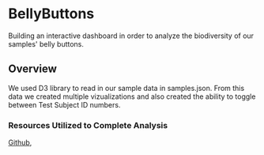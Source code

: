 # BellyButtons
Building an interactive dashboard in order to analyze the biodiversity of our samples' belly buttons.

## Overview
We used D3 library to read in our sample data in samples.json. From this data we created multiple vizualizations and also created the ability to toggle between Test Subject ID numbers.


### Resources Utilized to Complete Analysis
[Github](https://github.com/jtspingler/bellybuttons), 
